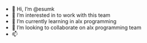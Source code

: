 - 👋 Hi, I’m @esumk
- 👀 I’m interested in to work with this team
- 🌱 I’m currently learning in alx programming 
- 💞️ I’m looking to collaborate on alx programming team
- 📫 

<!---
esumk/esumk is a ✨ special ✨ repository because its `README.md` (this file) appears on your GitHub profile.
You can click the Preview link to take a look at your changes.
--->
